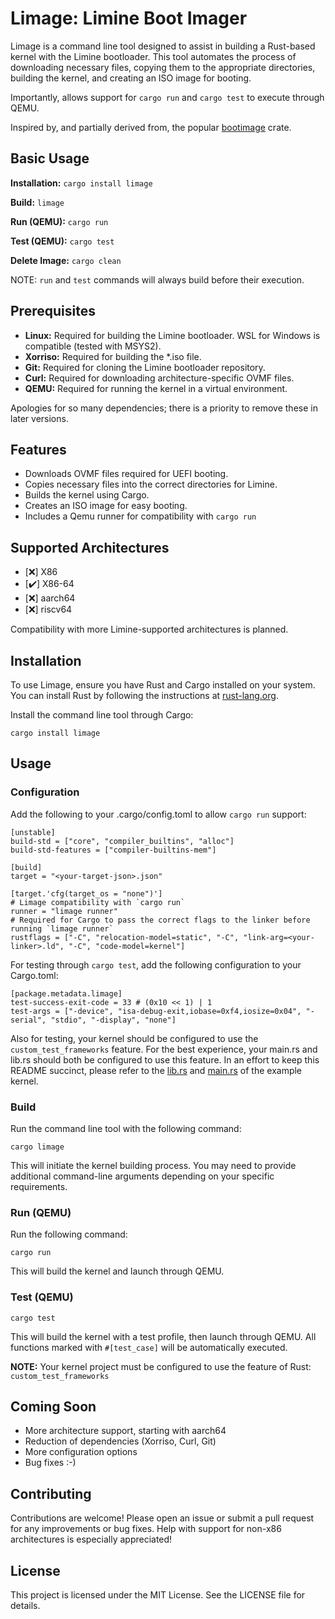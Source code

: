 # Limage: Limine Boot Imager

Limage is a command line tool designed to assist in building a Rust-based kernel with the Limine bootloader. This tool automates the process of downloading necessary files, copying them to the appropriate directories, building the kernel, and creating an ISO image for booting.

Importantly, allows support for `cargo run` and `cargo test` to execute through QEMU.

Inspired by, and partially derived from, the popular [bootimage](https://crates.io/crates/bootimage) crate.

## Basic Usage

**Installation:** `cargo install limage`

**Build:** `limage`

**Run (QEMU):** `cargo run`

**Test (QEMU):** `cargo test`

**Delete Image:** `cargo clean`

NOTE: `run` and `test` commands will always build before their execution.

## Prerequisites
- **Linux:** Required for building the Limine bootloader. WSL for Windows is compatible (tested with MSYS2).
- **Xorriso:** Required for building the *.iso file.
- **Git:** Required for cloning the Limine bootloader repository.
- **Curl:** Required for downloading architecture-specific OVMF files.
- **QEMU:** Required for running the kernel in a virtual environment.

Apologies for so many dependencies; there is a priority to remove these in later versions.

## Features

- Downloads OVMF files required for UEFI booting.
- Copies necessary files into the correct directories for Limine.
- Builds the kernel using Cargo.
- Creates an ISO image for easy booting.
- Includes a Qemu runner for compatibility with `cargo run`

## Supported Architectures

- [❌] X86
- [✔️] X86-64
- [❌] aarch64
- [❌] riscv64

Compatibility with more Limine-supported architectures is planned.

## Installation

To use Limage, ensure you have Rust and Cargo installed on your system. You can install Rust by following the instructions at [rust-lang.org](https://www.rust-lang.org/tools/install).

Install the command line tool through Cargo:

```
cargo install limage
```

## Usage

### Configuration

Add the following to your .cargo/config.toml to allow `cargo run` support:

```
[unstable]
build-std = ["core", "compiler_builtins", "alloc"]
build-std-features = ["compiler-builtins-mem"]

[build]
target = "<your-target-json>.json"

[target.'cfg(target_os = "none")']
# Limage compatibility with `cargo run`
runner = "limage runner"
# Required for Cargo to pass the correct flags to the linker before running `limage runner`
rustflags = ["-C", "relocation-model=static", "-C", "link-arg=<your-linker>.ld", "-C", "code-model=kernel"]
```

For testing through `cargo test`, add the following configuration to your Cargo.toml:

```
[package.metadata.limage]
test-success-exit-code = 33 # (0x10 << 1) | 1
test-args = ["-device", "isa-debug-exit,iobase=0xf4,iosize=0x04", "-serial", "stdio", "-display", "none"]
```

Also for testing, your kernel should be configured to use the `custom_test_frameworks` feature. For the best experience, your main.rs and lib.rs should both be configured to use this feature. In an effort to keep this README succinct, please refer to the [lib.rs](https://github.com/phillipg14/limage/blob/main/example/src/lib.rs) and [main.rs](https://github.com/phillipg14/limage/blob/main/example/src/main.rs) of the example kernel.

### Build

Run the command line tool with the following command:

```
cargo limage
```

This will initiate the kernel building process. You may need to provide additional command-line arguments depending on your specific requirements.

### Run (QEMU)

Run the following command:

```
cargo run
```

This will build the kernel and launch through QEMU.

### Test (QEMU)

```
cargo test
```

This will build the kernel with a test profile, then launch through QEMU. All functions marked with `#[test_case]` will be automatically executed.

**NOTE:** Your kernel project must be configured to use the feature of Rust: `custom_test_frameworks`

## Coming Soon

- More architecture support, starting with aarch64
- Reduction of dependencies (Xorriso, Curl, Git)
- More configuration options
- Bug fixes :-)

## Contributing

Contributions are welcome! Please open an issue or submit a pull request for any improvements or bug fixes. Help with support for non-x86 architectures is especially appreciated!

## License

This project is licensed under the MIT License. See the LICENSE file for details.
